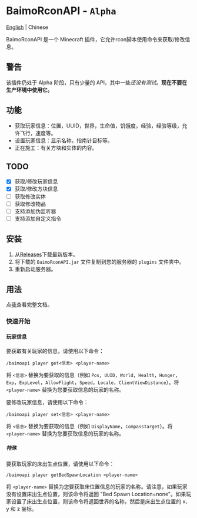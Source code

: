# BaimoRconAPI - `Alpha`
[English](https://github.com/Zhou-Shilin/BaimoRconAPI/blob/master/README-CN.md) | Chinese

BaimoRconAPI 是一个 Minecraft 插件，它允许rcon脚本使用命令来获取/修改信息。

## 警告
该插件仍处于 Alpha 阶段，只有少量的 API，其中一些*还没有测试*。**现在不要在生产环境中使用它。**

## 功能
* 获取玩家信息：位置，UUID，世界，生命值，饥饿度，经验，经验等级，允许飞行，速度等。
* 设置玩家信息：显示名称，指南针目标等。
* 正在施工：有关方块和实体的内容。

## TODO
 - [x] 获取/修改玩家信息
 - [x] 获取/修改方块信息
 - [ ] 获取修改实体
 - [ ] 获取修改物品
 - [ ] 支持添加伪监听器
 - [ ] 支持添加自定义指令

## 安装
1. 从[Releases](https://github.com/Zhou-Shilin/BaimoRconAPI/releases)下载最新版本。
2. 将下载的 `BaimoRconAPI.jar` 文件复制到您的服务器的 `plugins` 文件夹中。
3. 重新启动服务器。

## 用法
点[我](https://baimoqilin.gitbook.io/baimorconapi/documentation)查看完整文档。

### 快速开始

#### 玩家信息
要获取有关玩家的信息，请使用以下命令：
```
/baimoapi player get<信息> <player-name>
```
将 `<信息>` 替换为要获取的信息（例如 `Pos`，`UUID`，`World`，`Health`，`Hunger`，`Exp`，`ExpLevel`，`AllowFlight`，`Speed`，`Locale`，`ClientViewDistance`）。将 `<player-name>` 替换为您要获取信息的玩家的名称。

要修改玩家信息，请使用以下命令：
```
/baimoapi player set<信息> <player-name>
```
将 `<信息>` 替换为要获取的信息（例如 `DisplayName`，`CompassTarget`）。将 `<player-name>` 替换为您要获取信息的玩家的名称。

##### 特殊
要获取玩家的床出生点位置，请使用以下命令：
```
/baimoapi player getBedSpawnLocation <player-name>
```
将 `<player-name>` 替换为您要获取床位置信息的玩家的名称。请注意，如果玩家没有设置床出生点位置，则该命令将返回 "Bed Spawn Location=none"。如果玩家设置了床出生点位置，则该命令将返回世界的名称，然后是床出生点位置的 x、y 和 z 坐标。